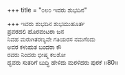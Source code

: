 +++
title = "೦೮೦ ಇವರು ಶುಭದಿನ"

+++
ಇವರು ಶುಭದಿನ ಶುಭಮುಹೂರ್ತ  
ಪ್ರವರದಲಿ ಹೊರವಂಟರಾ ಜನ  
ನಿವಹ ಮರುಗಿತರಣ್ಯವೇ ಗತಿಯರಸ ನಮಗೆಂದು   
ಅವರ ಕಳುಹುತ ಬಂದರಾ ಕೌ  
ರವರು ನಿಂದರು ಭೀಷ್ಮ ಕಲಶೋ    
ದ್ಭವರು ಸುತರಿಗೆ ಬುದ್ಧಿ ಹೇಳಿದು ಮರಳಿದರು ಪುರಕೆ    ॥80॥